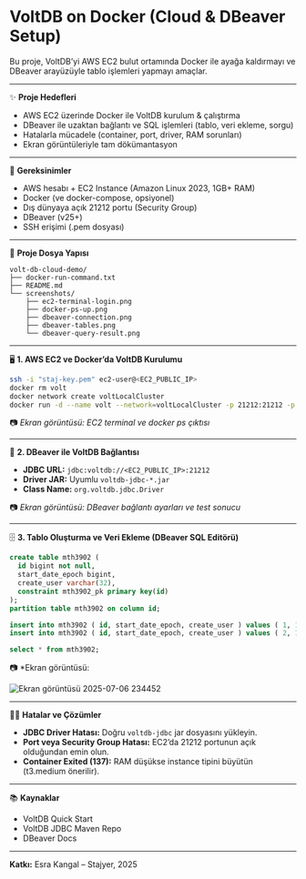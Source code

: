 # VoltDB on Docker (Cloud & DBeaver Setup)

Bu proje, VoltDB’yi AWS EC2 bulut ortamında Docker ile ayağa kaldırmayı ve DBeaver arayüzüyle tablo işlemleri yapmayı amaçlar.

---

✨ **Proje Hedefleri**

* AWS EC2 üzerinde Docker ile VoltDB kurulum & çalıştırma
* DBeaver ile uzaktan bağlantı ve SQL işlemleri (tablo, veri ekleme, sorgu)
* Hatalarla mücadele (container, port, driver, RAM sorunları)
* Ekran görüntüleriyle tam dökümantasyon

---

🚀 **Gereksinimler**

* AWS hesabı + EC2 Instance (Amazon Linux 2023, 1GB+ RAM)
* Docker (ve docker-compose, opsiyonel)
* Dış dünyaya açık 21212 portu (Security Group)
* DBeaver (v25+)
* SSH erişimi (.pem dosyası)

---

📁 **Proje Dosya Yapısı**

```
volt-db-cloud-demo/
├── docker-run-command.txt
├── README.md
└── screenshots/
    ├── ec2-terminal-login.png
    ├── docker-ps-up.png
    ├── dbeaver-connection.png
    ├── dbeaver-tables.png
    └── dbeaver-query-result.png
```

---

🖥️ **1. AWS EC2 ve Docker’da VoltDB Kurulumu**

```bash
ssh -i "staj-key.pem" ec2-user@<EC2_PUBLIC_IP>
docker rm volt
docker network create voltLocalCluster
docker run -d --name volt --network=voltLocalCluster -p 21212:21212 -p 8080:8080 -p 55004:55004 full360/docker-voltdb-ce
```

📷 *Ekran görüntüsü: EC2 terminal ve docker ps çıktısı*

---

🔗 **2. DBeaver ile VoltDB Bağlantısı**

* **JDBC URL:**
  `jdbc:voltdb://<EC2_PUBLIC_IP>:21212`
* **Driver JAR:** Uyumlu `voltdb-jdbc-*.jar`
* **Class Name:** `org.voltdb.jdbc.Driver`

📷 *Ekran görüntüsü: DBeaver bağlantı ayarları ve test sonucu*

---

🗄️ **3. Tablo Oluşturma ve Veri Ekleme (DBeaver SQL Editörü)**

```sql
create table mth3902 (
  id bigint not null,
  start_date_epoch bigint,
  create_user varchar(32),
  constraint mth3902_pk primary key(id)
);
partition table mth3902 on column id;

insert into mth3902 ( id, start_date_epoch, create_user ) values ( 1, 1698295044, 'MENNAN');
insert into mth3902 ( id, start_date_epoch, create_user ) values ( 2, 1698295088, 'ERKUT');

select * from mth3902;
```

📷 *Ekran görüntüsü:

![Ekran görüntüsü 2025-07-06 234452](https://github.com/user-attachments/assets/19f37032-12d0-48cc-8289-d08ab6459200)


---

🧑‍💻 **Hatalar ve Çözümler**

* **JDBC Driver Hatası:** Doğru `voltdb-jdbc` jar dosyasını yükleyin.
* **Port veya Security Group Hatası:** EC2’da 21212 portunun açık olduğundan emin olun.
* **Container Exited (137):** RAM düşükse instance tipini büyütün (t3.medium önerilir).

---

📚 **Kaynaklar**

* VoltDB Quick Start
* VoltDB JDBC Maven Repo
* DBeaver Docs

---

**Katkı:**
Esra Kangal – Stajyer, 2025
